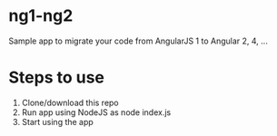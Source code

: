 # ng1-ng2

Sample app to migrate your code from AngularJS 1 to Angular 2, 4, ...

# Steps to use

1. Clone/download this repo
2. Run app using NodeJS as node index.js
3. Start using the app

